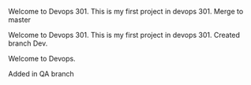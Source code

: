 
Welcome to Devops 301. This is my first project in devops 301. Merge to master

Welcome to Devops 301. This is my first project in devops 301. Created branch Dev. 

Welcome to Devops. 

Added in QA branch
